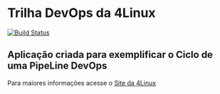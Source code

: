 # Trilha DevOps da 4Linux

<!-- Altere a Flag abaixo com sua URL do Travis -->
[![Build Status](https://travis-ci.org/gideoli/DevOpsLab-HelloWorld.svg?branch=master)](https://travis-ci.org/gideoli/DevOpsLab-HelloWorld)

## Aplicação criada para exemplificar o Ciclo de uma PipeLine DevOps


Para maiores informações acesse o [Site da 4Linux](https://www.4linux.com.br/cursos/devops)
